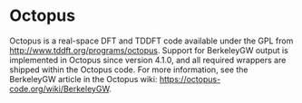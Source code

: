 # Octopus

Octopus is a real-space DFT and TDDFT code available under the GPL from
<http://www.tddft.org/programs/octopus>. Support for BerkeleyGW output is
implemented in Octopus since version 4.1.0, and all required wrappers are
shipped within the Octopus code. For more information, see the BerkeleyGW
article in the Octopus wiki: <https://octopus-code.org/wiki/BerkeleyGW>.
